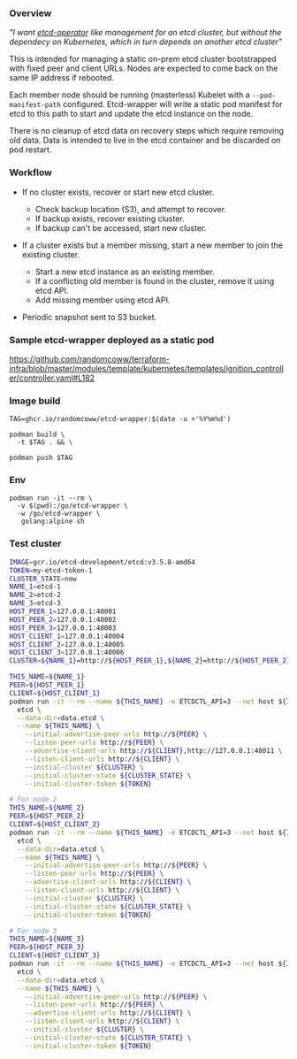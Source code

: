 ### Overview

_"I want [etcd-operator](https://github.com/coreos/etcd-operator) like management for an etcd cluster, but without the dependecy on Kubernetes, which in turn depends on another etcd cluster"_

This is intended for managing a static on-prem etcd cluster bootstrapped with fixed peer and client URLs. Nodes are expected to come back on the same IP address if rebooted.

Each member node should be running (masterless) Kubelet with a `--pod-manifest-path` configured. Etcd-wrapper will write a static pod manifest for etcd to this path to start and update the etcd instance on the node.

There is no cleanup of etcd data on recovery steps which require removing old data. Data is intended to live in the etcd container and be discarded on pod restart.

### Workflow

- If no cluster exists, recover or start new etcd cluster.
  - Check backup location (S3), and attempt to recover.
  - If backup exists, recover existing cluster.
  - If backup can't be accessed, start new cluster.
  
- If a cluster exists but a member missing, start a new member to join the existing cluster.
  - Start a new etcd instance as an existing member.
  - If a conflicting old member is found in the cluster, remove it using etcd API.
  - Add missing member using etcd API.
  
- Periodic snapshot sent to S3 bucket.

### Sample etcd-wrapper deployed as a static pod

https://github.com/randomcoww/terraform-infra/blob/master/modules/template/kubernetes/templates/ignition_controller/controller.yaml#L182

### Image build

```
TAG=ghcr.io/randomcoww/etcd-wrapper:$(date -u +'%Y%m%d')

podman build \
  -t $TAG . && \

podman push $TAG
```

### Env

```
podman run -it --rm \
  -v $(pwd):/go/etcd-wrapper \
  -w /go/etcd-wrapper \
   golang:alpine sh
```

### Test cluster

```bash
IMAGE=gcr.io/etcd-development/etcd:v3.5.8-amd64
TOKEN=my-etcd-token-1
CLUSTER_STATE=new
NAME_1=etcd-1
NAME_2=etcd-2
NAME_3=etcd-3
HOST_PEER_1=127.0.0.1:40001
HOST_PEER_2=127.0.0.1:40002
HOST_PEER_3=127.0.0.1:40003
HOST_CLIENT_1=127.0.0.1:40004
HOST_CLIENT_2=127.0.0.1:40005
HOST_CLIENT_3=127.0.0.1:40006
CLUSTER=${NAME_1}=http://${HOST_PEER_1},${NAME_2}=http://${HOST_PEER_2},${NAME_3}=http://${HOST_PEER_3}

THIS_NAME=${NAME_1}
PEER=${HOST_PEER_1}
CLIENT=${HOST_CLIENT_1}
podman run -it --rm --name ${THIS_NAME} -e ETCDCTL_API=3 --net host ${IMAGE} \
  etcd \
  --data-dir=data.etcd \
  --name ${THIS_NAME} \
	--initial-advertise-peer-urls http://${PEER} \
	--listen-peer-urls http://${PEER} \
	--advertise-client-urls http://${CLIENT},http://127.0.0.1:40011 \
	--listen-client-urls http://${CLIENT} \
	--initial-cluster ${CLUSTER} \
	--initial-cluster-state ${CLUSTER_STATE} \
	--initial-cluster-token ${TOKEN}

# For node 2
THIS_NAME=${NAME_2}
PEER=${HOST_PEER_2}
CLIENT=${HOST_CLIENT_2}
podman run -it --rm --name ${THIS_NAME} -e ETCDCTL_API=3 --net host ${IMAGE} \
  etcd \
  --data-dir=data.etcd \
  --name ${THIS_NAME} \
	--initial-advertise-peer-urls http://${PEER} \
	--listen-peer-urls http://${PEER} \
	--advertise-client-urls http://${CLIENT} \
	--listen-client-urls http://${CLIENT} \
	--initial-cluster ${CLUSTER} \
	--initial-cluster-state ${CLUSTER_STATE} \
	--initial-cluster-token ${TOKEN}

# For node 3
THIS_NAME=${NAME_3}
PEER=${HOST_PEER_3}
CLIENT=${HOST_CLIENT_3}
podman run -it --rm --name ${THIS_NAME} -e ETCDCTL_API=3 --net host ${IMAGE} \
  etcd \
  --data-dir=data.etcd \
  --name ${THIS_NAME} \
	--initial-advertise-peer-urls http://${PEER} \
	--listen-peer-urls http://${PEER} \
	--advertise-client-urls http://${CLIENT} \
	--listen-client-urls http://${CLIENT} \
	--initial-cluster ${CLUSTER} \
	--initial-cluster-state ${CLUSTER_STATE} \
	--initial-cluster-token ${TOKEN}
```